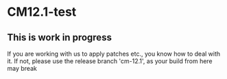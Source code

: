# CM12.1-test

## This is work in progress

If you are working with us to apply patches etc., you know how to deal with it.
If not, please use the release branch 'cm-12.1', as your build from here may break
